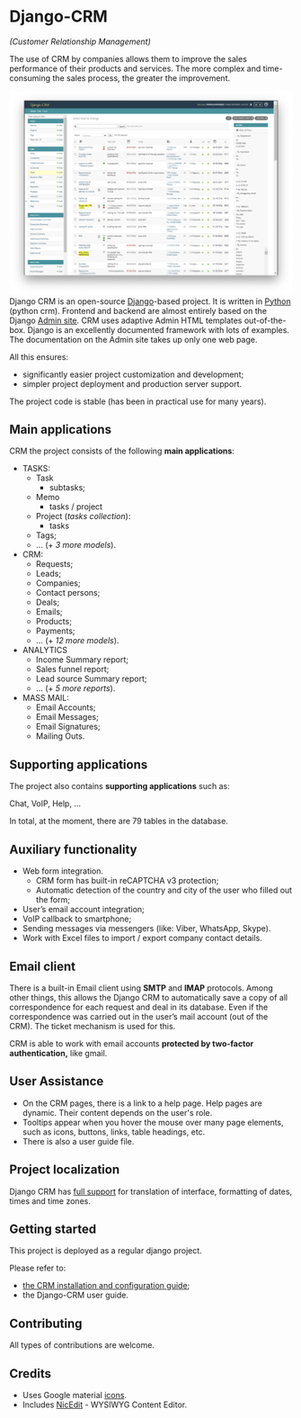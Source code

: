 ﻿# Django-CRM

*(Customer Relationship Management)*

The use of CRM by companies allows them to improve the sales performance of their products and services.  The more complex and time-consuming the sales process, the greater the improvement.

![](docs/pics/deals_screenshot.png)
Django CRM is an open-source [Django](https://www.djangoproject.com/start/overview/)-based project. It is written in [Python](https://www.python.org) (python crm).
Frontend and backend are almost entirely based on the Django [Admin site](https://docs.djangoproject.com/en/dev/ref/contrib/admin/).
CRM uses adaptive Admin HTML templates out-of-the-box.
Django is an excellently documented framework with lots of examples.
The documentation on the Admin site takes up only one web page.

All this ensures:
- significantly easier project customization and development;
- simpler project deployment and production server support.

The project code is stable (has been in practical use for many years).

## Main applications
CRM the project consists of the following **main applications**:

- TASKS:
  - Task
    - subtasks;
  - Memo
    - tasks / project
  - Project (*tasks collection*):
    - tasks
  - Tags;
  - … (+ *3 more models*).
- CRM:
  - Requests;
  - Leads;
  - Companies;
  - Contact persons;
  - Deals;
  - Emails;
  - Products;
  - Payments;
  - … (+ *12 more models*).
- ANALYTICS
  - Income Summary report;
  - Sales funnel report;
  - Lead source Summary report;
  - … (+ *5 more reports*).
- MASS MAIL:
  - Email Accounts;
  - Email Messages;
  - Email Signatures;
  - Mailing Outs.

## Supporting applications
The project also contains **supporting applications** such as:

Chat, VoIP, Help, …

In total, at the moment, there are 79 tables in the database.

## Auxiliary functionality
- Web form integration.
  - CRM form has built-in reCAPTCHA v3 protection;
  - Automatic detection of the country and city of the user who filled out the form;
- User’s email account integration;
- VoIP callback to smartphone;
- Sending messages via messengers (like: Viber, WhatsApp, Skype).
- Work with Excel files to import / export company contact details.

## Email client
There is a built-in Email client using **SMTP** and **IMAP** protocols.
Among other things, this allows the Django CRM to automatically save a copy of all correspondence for each request and deal in its database. Even if the correspondence was carried out in the user’s mail account (out of the CRM). The ticket mechanism is used for this.

CRM is able to work with email accounts **protected by two-factor authentication,** like gmail.

## User Assistance
- On the CRM pages, there is a link to a help page.
  Help pages are dynamic. Their content depends on the user's role.
- Tooltips appear when you hover the mouse over many page elements, such as icons, buttons, links, table headings, etc.
- There is also a user guide file.

## Project localization

Django CRM has [full support](https://docs.djangoproject.com/en/dev/topics/i18n/) for translation of interface, formatting of dates, times and time zones.

## Getting started

This project is deployed as a regular django project.

Please refer to:
- [the CRM installation and configuration guide](docs/installation_and_configuration_guide.md);
- the Django-CRM user guide.

## Contributing
All types of contributions are welcome.

## Credits

- Uses Google material [icons](https://fonts.google.com/icons).
- Includes [NicEdit](https://nicedit.com) - WYSIWYG Content Editor.

